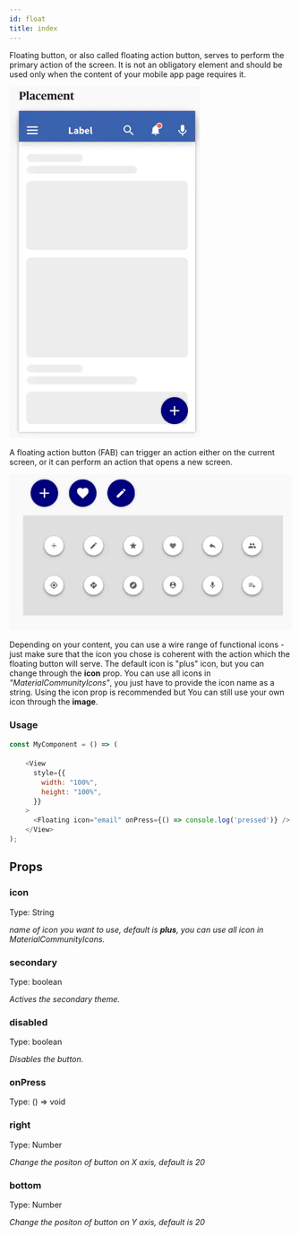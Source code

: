 ```yaml
---
id: float
title: index
---
```


Floating button, or also called floating action button, serves to perform the primary action of the screen. It is not an obligatory element and should be used only when the content of your mobile app page requires it.


![img](../static/img/fl.png)

A floating action button (FAB) can trigger an action either on the current screen, or it can perform an action that opens a new screen.

![img](../static/img/fll.png)

Depending on your content, you can use a wire range of functional icons - just make sure that the icon you chose is coherent with the action which the floating button will serve. The default icon is "plus" icon, but you can change through the **icon** prop. You can use all icons in _"MaterialCommunityIcons"_, you just have to provide the icon name as a string. Using the icon prop is recommended but You can still use your own icon through the **image**.


### Usage

````javascript
const MyComponent = () => (

    <View
      style={{
        width: "100%",
        height: "100%",
      }}
    >
      <Floating icon="email" onPress={() => console.log('pressed')} />
    </View>
);
````


## Props 

### icon
Type: String

_name of icon you want to use, default is **plus**, you can use all icon in MaterialCommunityIcons._

### secondary
Type: boolean

_Actives the secondary theme._

### disabled
Type: boolean

_Disables the button._

### onPress
Type: () => void

### right
Type: Number

_Change the positon of button on X axis, default is 20_

### bottom
Type: Number

_Change the positon of button on Y axis, default is 20_
